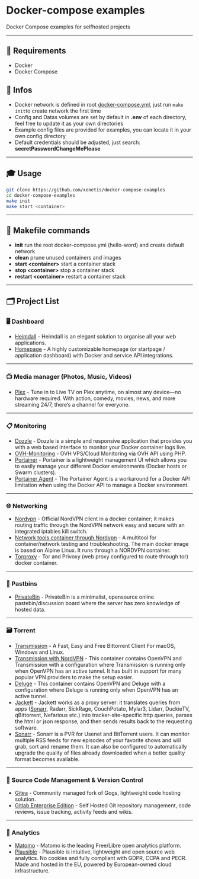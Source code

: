 # Docker-compose examples

Docker Compose examples for selfhosted projects

---

## 📝 Requirements
 - Docker 
 - Docker Compose

## 📖 Infos
 - Docker network is defined in root [docker-compose.yml](docker-compose.yml), just run `make init`to create network the first time
 - Config and Datas volumes are set by default in **.env** of each directory, feel free to update it as your own directories
 - Example config files are provided for examples, you can locate it in your own config directory
 - Default credentials should be adjusted, just search: **secretPasswordChangeMePlease**

---

## 🎓 Usage

```bash
git clone https://github.com/xenetis/docker-compose-examples
cd docker-compose-examples
make init
make start <container>
```
---

## 🔧 Makefile commands

- **init** run the root docker-compose.yml (hello-word) and create default network
- **clean** prune unused containers and images
- **start \<container>** start a container stack 
- **stop \<container>** stop a container stack
- **restart \<container>** restart a container stack

---

## 🗂 Project List

### 🖥 Dashboard
- [Heimdall](heimdall) - Heimdall is an elegant solution to organise all your web applications.
- [Homepage](homepage) - A highly customizable homepage (or startpage / application dashboard) with Docker and service API integrations.

---

### 📺 Media manager (Photos, Music, Videos)
- [Plex](plex) - Tune in to Live TV on Plex anytime, on almost any device—no hardware required. With action, comedy, movies, news, and more streaming 24/7, there’s a channel for everyone.

---

### 📋 Monitoring
- [Dozzle](dozzle) - Dozzle is a simple and responsive application that provides you with a web based interface to monitor your Docker container logs live.
- [OVH-Monitoring](ovhmonitoring) - OVH VPS/Cloud Monitoring via OVH API using PHP.
- [Portainer](portainer) - Portainer is a lightweight management UI which allows you to easily manage your different Docker environments (Docker hosts or Swarm clusters).
- [Portainer Agent](portainer-agent) - The Portainer Agent is a workaround for a Docker API limitation when using the Docker API to manage a Docker environment.

---

### 🌐 Networking
- [Nordvpn](nordvpn) - Official NordVPN client in a docker container; it makes routing traffic through the NordVPN network easy and secure with an integrated iptables kill switch.
- [Network tools container through Nordvpn](nordvpn-network-tools) - A multitool for container/network testing and troubleshooting. The main docker image is based on Alpine Linux. It runs through a NORDVPN container.
- [Torproxy](torproxy) - Tor and Privoxy (web proxy configured to route through tor) docker container.

---

### 🔏 Pastbins

- [PrivateBin](privatebin) - PrivateBin is a minimalist, opensource online pastebin/discussion board where the server has zero knowledge of hosted data.

---

### 🗃 Torrent
- [Transmission](transmission) - A Fast, Easy and Free Bittorrent Client For macOS, Windows and Linux.
- [Transmission with NordVPN](transmission-nordvpn) - This container contains OpenVPN and Transmission with a configuration where Transmission is running only when OpenVPN has an active tunnel. It has built in support for many popular VPN providers to make the setup easier.
- [Deluge](deluge) - This container contains OpenVPN and Deluge with a configuration where Deluge is running only when OpenVPN has an active tunnel.
- [Jackett](jackett) - Jackett works as a proxy server: it translates queries from apps ([Sonarr](sonarr), Radarr, SickRage, CouchPotato, Mylar3, Lidarr, DuckieTV, qBittorrent, Nefarious etc.) into tracker-site-specific http queries, parses the html or json response, and then sends results back to the requesting software.
- [Sonarr](sonarr) - Sonarr is a PVR for Usenet and BitTorrent users. It can monitor multiple RSS feeds for new episodes of your favorite shows and will grab, sort and rename them. It can also be configured to automatically upgrade the quality of files already downloaded when a better quality format becomes available.
---

### 🔐 Source Code Management & Version Control
- [Gitea](gitea) - Community managed fork of Gogs, lightweight code hosting solution.
- [Gitlab Enterprise Edition](gitlab-ee) - Self Hosted Git repository management, code reviews, issue tracking, activity feeds and wikis.

---

### 🧮 Analytics
- [Matomo](matomo) - Matomo is the leading Free/Libre open analytics platform.
- [Plausible](plausible) - Plausible is intuitive, lightweight and open source web analytics. No cookies and fully compliant with GDPR, CCPA and PECR. Made and hosted in the EU, powered by European-owned cloud infrastructure.